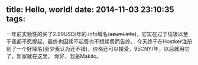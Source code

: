 title: Hello, world!
date: 2014-11-03 23:10:35
tags:
---
一年前实验性的买了2.99USD/年的.info域名(<del>szumi.info</del>)，它实在过于垃圾以至于我都不愿提起，最终也因续不起费也不想续费而告终。
今天终于在Hostker注册到了一个好域名(至少我认为还不错)，价格还可以接受，95CNY/年，以后就用它了，新家就在这里。
你好，我是Makito。